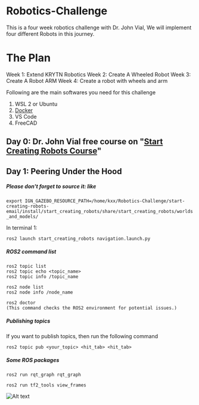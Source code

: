 
# Robotics-Challenge

This is a four week robotics challenge with Dr. John Vial, We will implement four different Robots in this journey.

# The Plan

Week 1: Extend KRYTN Robotics
Week 2: Create A Wheeled Robot
Week 3: Create A Robot ARM
Week 4: Create a robot with wheels and arm

Following are the main softwares you need for this challenge 

1. WSL 2 or Ubuntu
2. [Docker](https://docs.docker.com/engine/install/ubuntu/)
3. VS Code
4. FreeCAD

## Day 0: Dr. John Vial free course on "[Start Creating Robots Course](https://github.com/johnny555/start-creating-robots-email/tree/main/course)"



## Day 1: Peering Under the Hood

##### Please don't forget to source it: like
``` export IGN_GAZEBO_RESOURCE_PATH=/home/kxx/Robotics-Challenge/start-creating-robots-email/install/start_creating_robots/share/start_creating_robots/worlds_and_models/ ``` 

In terminal 1:

``` 
ros2 launch start_creating_robots navigation.launch.py
```

##### ROS2 command list
```
ros2 topic list
ros2 topic echo <topic_name>
ros2 topic info /topic_name

ros2 node list
ros2 node info /node_name

ros2 doctor
(This command checks the ROS2 environment for potential issues.)
```

##### Publishing topics
If you want to publish topics, then run the following command
```
ros2 topic pub <your_topic> <hit_tab> <hit_tab>
```

##### Some ROS packages
```
ros2 run rqt_graph rqt_graph
```

```
ros2 run tf2_tools view_frames 
```
![Alt text](<Screenshot from 2023-12-05 18-18-55.png>)